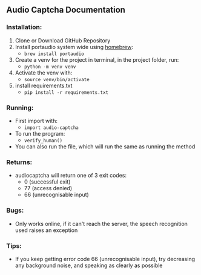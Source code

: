 ## Audio Captcha Documentation

### Installation:

1. Clone or Download GitHub Repository
2. Install portaudio system wide using [homebrew](https://brew.sh/):
    * `brew install portaudio`
3. Create a venv for the project in terminal, in the project folder, run:
    * `python -m venv venv`
4. Activate the venv with:
    * `source venv/bin/activate`
5. install requirements.txt
    * `pip install -r requirements.txt`


### Running:

* First import with: 
    * `import audio-captcha`
* To run the program:
    * `verify_human()`
* You can also run the file, which will run the same as running the method


### Returns:

* audiocaptcha will return one of 3 exit codes:
    * 0 (successful exit)
    * 77 (access denied)
    * 66 (unrecognisable input)


### Bugs:

* Only works online, if it can't reach the server, the speech recognition used raises an exception


### Tips:

* If you keep getting error code 66 (unrecognisable input), try decreasing any background noise, and speaking as clearly as possible
